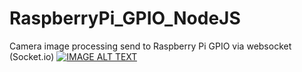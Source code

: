 # RaspberryPi_GPIO_NodeJS
Camera image processing send to Raspberry Pi GPIO via websocket (Socket.io)
[![IMAGE ALT TEXT](http://img.youtube.com/vi/6kX1QssGTk4/0.jpg)](https://www.youtube.com/watch?v=6kX1QssGTk4 "Camera image processing send to Raspberry Pi GPIO ")

